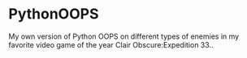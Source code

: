 # PythonOOPS
My own version of Python OOPS on different types of enemies in my favorite video game of the year Clair Obscure:Expedition 33..
